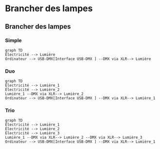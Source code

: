 # Brancher des lampes

## Brancher des lampes

### Simple

```mermaid
graph TD
Électricité --> Lumière
Ordinateur --> USB-DMX[Interface USB-DMX ] --DMX via XLR--> Lumière

```
### Duo

```mermaid
graph TD
Électricité --> Lumière_1
Électricité --> Lumière_2
Lumière_1 --DMX via XLR--> Lumière_2
Ordinateur --> USB-DMX[Interface USB-DMX ] --DMX via XLR--> Lumière_1
```


### Trio

```mermaid
graph TD
Électricité --> Lumière_1
Électricité --> Lumière_2
Électricité --> Lumière_3
Lumière_1 --DMX via XLR--> Lumière_2 --DMX via XLR--> Lumière_3
Ordinateur --> USB-DMX[Interface USB-DMX ] --DMX via XLR--> Lumière_1

```